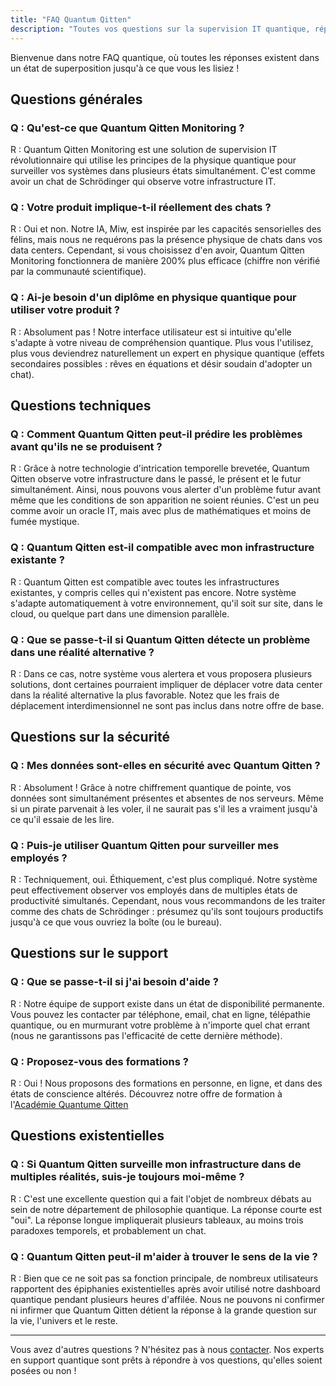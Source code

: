 ```yaml
---
title: "FAQ Quantum Qitten"
description: "Toutes vos questions sur la supervision IT quantique, répondues et non répondues simultanément"
---
```


Bienvenue dans notre FAQ quantique, où toutes les réponses existent dans un état de superposition jusqu'à ce que vous les lisiez !

## Questions générales

### Q : Qu'est-ce que Quantum Qitten Monitoring ?
R : Quantum Qitten Monitoring est une solution de supervision IT révolutionnaire qui utilise les principes de la physique quantique pour surveiller vos systèmes dans plusieurs états simultanément. C'est comme avoir un chat de Schrödinger qui observe votre infrastructure IT.

### Q : Votre produit implique-t-il réellement des chats ?
R : Oui et non. Notre IA, Miw, est inspirée par les capacités sensorielles des félins, mais nous ne requérons pas la présence physique de chats dans vos data centers. Cependant, si vous choisissez d'en avoir, Quantum Qitten Monitoring fonctionnera de manière 200% plus efficace (chiffre non vérifié par la communauté scientifique).

### Q : Ai-je besoin d'un diplôme en physique quantique pour utiliser votre produit ?
R : Absolument pas ! Notre interface utilisateur est si intuitive qu'elle s'adapte à votre niveau de compréhension quantique. Plus vous l'utilisez, plus vous deviendrez naturellement un expert en physique quantique (effets secondaires possibles : rêves en équations et désir soudain d'adopter un chat).

## Questions techniques

### Q : Comment Quantum Qitten peut-il prédire les problèmes avant qu'ils ne se produisent ?
R : Grâce à notre technologie d'intrication temporelle brevetée, Quantum Qitten observe votre infrastructure dans le passé, le présent et le futur simultanément. Ainsi, nous pouvons vous alerter d'un problème futur avant même que les conditions de son apparition ne soient réunies. C'est un peu comme avoir un oracle IT, mais avec plus de mathématiques et moins de fumée mystique.

### Q : Quantum Qitten est-il compatible avec mon infrastructure existante ?
R : Quantum Qitten est compatible avec toutes les infrastructures existantes, y compris celles qui n'existent pas encore. Notre système s'adapte automatiquement à votre environnement, qu'il soit sur site, dans le cloud, ou quelque part dans une dimension parallèle.

### Q : Que se passe-t-il si Quantum Qitten détecte un problème dans une réalité alternative ?
R : Dans ce cas, notre système vous alertera et vous proposera plusieurs solutions, dont certaines pourraient impliquer de déplacer votre data center dans la réalité alternative la plus favorable. Notez que les frais de déplacement interdimensionnel ne sont pas inclus dans notre offre de base.

## Questions sur la sécurité

### Q : Mes données sont-elles en sécurité avec Quantum Qitten ?
R : Absolument ! Grâce à notre chiffrement quantique de pointe, vos données sont simultanément présentes et absentes de nos serveurs. Même si un pirate parvenait à les voler, il ne saurait pas s'il les a vraiment jusqu'à ce qu'il essaie de les lire.

### Q : Puis-je utiliser Quantum Qitten pour surveiller mes employés ?
R : Techniquement, oui. Éthiquement, c'est plus compliqué. Notre système peut effectivement observer vos employés dans de multiples états de productivité simultanés. Cependant, nous vous recommandons de les traiter comme des chats de Schrödinger : présumez qu'ils sont toujours productifs jusqu'à ce que vous ouvriez la boîte (ou le bureau).

## Questions sur le support

### Q : Que se passe-t-il si j'ai besoin d'aide ?
R : Notre équipe de support existe dans un état de disponibilité permanente. Vous pouvez les contacter par téléphone, email, chat en ligne, télépathie quantique, ou en murmurant votre problème à n'importe quel chat errant (nous ne garantissons pas l'efficacité de cette dernière méthode).

### Q : Proposez-vous des formations ?
R : Oui ! Nous proposons des formations en personne, en ligne, et dans des états de conscience altérés. Découvrez notre offre de formation à l'[Académie Quantume Qitten](/training)

## Questions existentielles

### Q : Si Quantum Qitten surveille mon infrastructure dans de multiples réalités, suis-je toujours moi-même ?
R : C'est une excellente question qui a fait l'objet de nombreux débats au sein de notre département de philosophie quantique. La réponse courte est "oui". La réponse longue impliquerait plusieurs tableaux, au moins trois paradoxes temporels, et probablement un chat.

### Q : Quantum Qitten peut-il m'aider à trouver le sens de la vie ?
R : Bien que ce ne soit pas sa fonction principale, de nombreux utilisateurs rapportent des épiphanies existentielles après avoir utilisé notre dashboard quantique pendant plusieurs heures d'affilée. Nous ne pouvons ni confirmer ni infirmer que Quantum Qitten détient la réponse à la grande question sur la vie, l'univers et le reste.

---

Vous avez d'autres questions ? N'hésitez pas à nous [contacter](contact). Nos experts en support quantique sont prêts à répondre à vos questions, qu'elles soient posées ou non !
